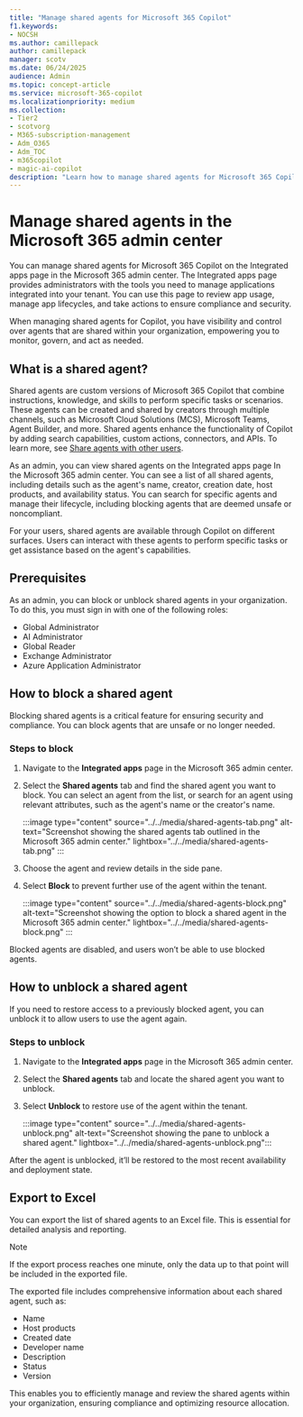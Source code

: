 ```yaml
---
title: "Manage shared agents for Microsoft 365 Copilot"
f1.keywords:
- NOCSH
ms.author: camillepack
author: camillepack
manager: scotv
ms.date: 06/24/2025
audience: Admin
ms.topic: concept-article
ms.service: microsoft-365-copilot
ms.localizationpriority: medium
ms.collection:
- Tier2
- scotvorg
- M365-subscription-management
- Adm_O365
- Adm_TOC
- m365copilot
- magic-ai-copilot
description: "Learn how to manage shared agents for Microsoft 365 Copilot in the Microsoft 365 admin center."
---
```


# Manage shared agents in the Microsoft 365 admin center

You can manage shared agents for Microsoft 365 Copilot on the Integrated apps page in the Microsoft 365 admin center. The Integrated apps page provides administrators with the tools you need to manage applications integrated into your tenant. You can use this page to review app usage, manage app lifecycles, and take actions to ensure compliance and security.

When managing shared agents for Copilot, you have visibility and control over agents that are shared within your organization, empowering you to monitor, govern, and act as needed.

## What is a shared agent?

Shared agents are custom versions of Microsoft 365 Copilot that combine instructions, knowledge, and skills to perform specific tasks or scenarios. These agents can be created and shared by creators through multiple channels, such as Microsoft Cloud Solutions (MCS), Microsoft Teams, Agent Builder, and more. Shared agents enhance the functionality of Copilot by adding search capabilities, custom actions, connectors, and APIs. To learn more, see [Share agents with other users](/microsoft-copilot-studio/admin-share-bots).

As an admin, you can view shared agents on the Integrated apps page In the Microsoft 365 admin center. You can see a list of all shared agents, including details such as the agent's name, creator, creation date, host products, and availability status. You can search for specific agents and manage their lifecycle, including blocking agents that are deemed unsafe or noncompliant.

For your users, shared agents are available through Copilot on different surfaces. Users can interact with these agents to perform specific tasks or get assistance based on the agent's capabilities.

## Prerequisites

As an admin, you can block or unblock shared agents in your organization. To do this, you must sign in with one of the following roles:

- Global Administrator
- AI Administrator
- Global Reader
- Exchange Administrator
- Azure Application Administrator

## How to block a shared agent

Blocking shared agents is a critical feature for ensuring security and compliance. You can block agents that are unsafe or no longer needed.

### Steps to block

1. Navigate to the **Integrated apps** page in the Microsoft 365 admin center.
2. Select the **Shared agents** tab and find the shared agent you want to block. You can select an agent from the list, or search for an agent using relevant attributes, such as the agent's name or the creator's name.

    :::image type="content" source="../../media/shared-agents-tab.png" alt-text="Screenshot showing the shared agents tab outlined in the Microsoft 365 admin center." lightbox="../../media/shared-agents-tab.png" :::

3. Choose the agent and review details in the side pane.
4. Select **Block** to prevent further use of the agent within the tenant.

    :::image type="content" source="../../media/shared-agents-block.png" alt-text="Screenshot showing the option to block a shared agent in the Microsoft 365 admin center." lightbox="../../media/shared-agents-block.png" :::

Blocked agents are disabled, and users won’t be able to use blocked agents.

## How to unblock a shared agent

If you need to restore access to a previously blocked agent, you can unblock it to allow users to use the agent again.

### Steps to unblock

1. Navigate to the **Integrated apps** page in the Microsoft 365 admin center.
2. Select the **Shared agents** tab and locate the shared agent you want to unblock.
3. Select **Unblock** to restore use of the agent within the tenant.

    :::image type="content" source="../../media/shared-agents-unblock.png" alt-text="Screenshot showing the pane to unblock a shared agent." lightbox="../../media/shared-agents-unblock.png":::

After the agent is unblocked, it’ll be restored to the most recent availability and deployment state.

## Export to Excel

You can export the list of shared agents to an Excel file. This is essential for detailed analysis and reporting. 

> [!NOTE]
> If the export process reaches one minute, only the data up to that point will be included in the exported file.

The exported file includes comprehensive information about each shared agent, such as:

- Name
- Host products
- Created date
- Developer name
- Description
- Status
- Version

This enables you to efficiently manage and review the shared agents within your organization, ensuring compliance and optimizing resource allocation.
